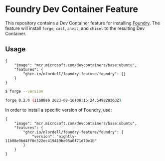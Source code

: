 # Foundry Dev Container Feature

This repository contains a Dev Container feature for installing [Foundry](https://getfoundry.sh/).
The feature will install `forge`, `cast`, `anvil`, and `chisel` to the resulting Dev Container.

## Usage

```jsonc
{
    "image": "mcr.microsoft.com/devcontainers/base:ubuntu",
    "features": {
        "ghcr.io/nlordell/foundry-feature/foundry": {}
    }
}
```

```bash
$ forge --version

forge 0.2.0 (11b08e9 2023-08-16T00:15:24.549820263Z)
```

In order to install a specific version of Foundry, use:

```jsonc
{
    "image": "mcr.microsoft.com/devcontainers/base:ubuntu",
    "features": {
        "ghcr.io/nlordell/foundry-feature/foundry": {
            "version": "nightly-11b08e9bd4ff0c322ec419419be05a0f71d70e1b"
        }
    }
}
```
